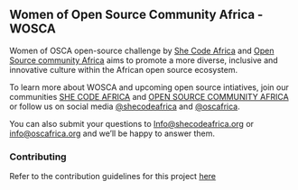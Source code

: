 ## **Women of Open Source Community Africa - WOSCA**

Women of OSCA open-source challenge by [She Code Africa](https://www.shecodeafrica.org/) and [Open Source community Africa](https://www.oscafrica.org/) aims to promote a more 
diverse, inclusive and innovative culture within the African open source ecosystem.  

To learn more about WOSCA and upcoming open source intiatives, join our communities [SHE CODE AFRICA](https://shecodeafrica.us8.list-manage.com/track/click?u=6a2579def8b868f0bd97cdd91&id=18767a93ad&e=ff3db1ee15)  and [OPEN SOURCE COMMUNITY AFRICA](https://shecodeafrica.us8.list-manage.com/track/click?u=6a2579def8b868f0bd97cdd91&id=9a94ceac29&e=ff3db1ee15) or follow us on social media [@shecodeafrica](https://shecodeafrica.us8.list-manage.com/track/click?u=6a2579def8b868f0bd97cdd91&id=dc8ad9d8d7&e=ff3db1ee15) and [@oscafrica](https://shecodeafrica.us8.list-manage.com/track/click?u=6a2579def8b868f0bd97cdd91&id=a967572077&e=ff3db1ee15).

You can also submit your questions to [Info@shecodeafrica.org](mailto:Info@shecodeafrica.org) or [info@oscafrica.org](mailto:info@oscafrica.org) and we’ll be happy to answer them.

### Contributing
Refer to the contribution guidelines for this project [here](CONTRIBUTION.md)



